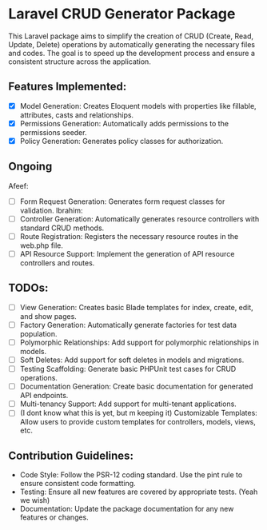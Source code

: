 
# Laravel CRUD Generator Package
This Laravel package aims to simplify the creation of CRUD (Create, Read, Update, Delete) operations by automatically generating the necessary files and codes. The goal is to speed up the development process and ensure a consistent structure across the application.

## Features Implemented:
- [x] Model Generation: Creates Eloquent models with properties like fillable, attributes, casts and relationships.
- [x] Permissions Generation: Automatically adds permissions to the permissions seeder.
- [x] Policy Generation: Generates policy classes for authorization.

## Ongoing
Afeef:
- [ ] Form Request Generation: Generates form request classes for validation.
Ibrahim: 
- [ ] Controller Generation: Automatically generates resource controllers with standard CRUD methods.
- [ ] Route Registration: Registers the necessary resource routes in the web.php file.
- [ ] API Resource Support: Implement the generation of API resource controllers and routes.
      
## TODOs:
- [ ] View Generation: Creates basic Blade templates for index, create, edit, and show pages.
- [ ] Factory Generation: Automatically generate factories for test data population.
- [ ] Polymorphic Relationships: Add support for polymorphic relationships in models.
- [ ] Soft Deletes: Add support for soft deletes in models and migrations.
- [ ] Testing Scaffolding: Generate basic PHPUnit test cases for CRUD operations.
- [ ] Documentation Generation: Create basic documentation for generated API endpoints.
- [ ] Multi-tenancy Support: Add support for multi-tenant applications.
- [ ] (I dont know what this is yet, but m keeping it) Customizable Templates: Allow users to provide custom templates for controllers, models, views, etc.

## Contribution Guidelines:
- Code Style: Follow the PSR-12 coding standard. Use the pint rule to ensure consistent code formatting.
- Testing: Ensure all new features are covered by appropriate tests. (Yeah we wish)
- Documentation: Update the package documentation for any new features or changes.
